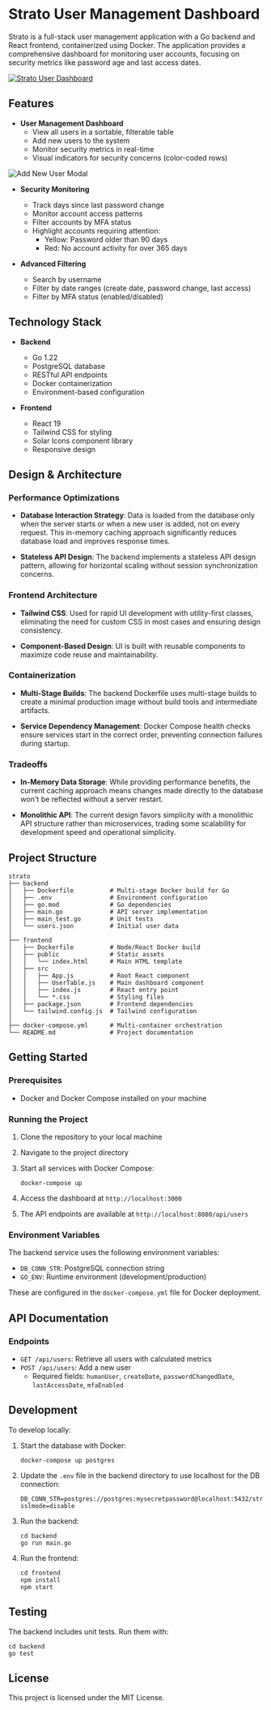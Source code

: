 # Strato User Management Dashboard

Strato is a full-stack user management application with a Go backend and React frontend, containerized using Docker. The application provides a comprehensive dashboard for monitoring user accounts, focusing on security metrics like password age and last access dates.

[![Strato User Dashboard](./screenshots/dashboard.png)](https://drive.google.com/file/d/1wk_0HgZImIN_CyKEdshycT_TtVslNOCj/view?usp=drive_link)

## Features

- **User Management Dashboard**
  - View all users in a sortable, filterable table
  - Add new users to the system
  - Monitor security metrics in real-time
  - Visual indicators for security concerns (color-coded rows)

![Add New User Modal](./screenshots/add-user-modal.png)

- **Security Monitoring**
  - Track days since last password change
  - Monitor account access patterns
  - Filter accounts by MFA status
  - Highlight accounts requiring attention:
    - Yellow: Password older than 90 days
    - Red: No account activity for over 365 days

- **Advanced Filtering**
  - Search by username
  - Filter by date ranges (create date, password change, last access)
  - Filter by MFA status (enabled/disabled)

## Technology Stack

- **Backend**
  - Go 1.22
  - PostgreSQL database
  - RESTful API endpoints
  - Docker containerization
  - Environment-based configuration

- **Frontend**
  - React 19
  - Tailwind CSS for styling
  - Solar Icons component library
  - Responsive design

## Design & Architecture

### Performance Optimizations

- **Database Interaction Strategy**: Data is loaded from the database only when the server starts or when a new user is added, not on every request. This in-memory caching approach significantly reduces database load and improves response times.

- **Stateless API Design**: The backend implements a stateless API design pattern, allowing for horizontal scaling without session synchronization concerns.

### Frontend Architecture

- **Tailwind CSS**: Used for rapid UI development with utility-first classes, eliminating the need for custom CSS in most cases and ensuring design consistency.

- **Component-Based Design**: UI is built with reusable components to maximize code reuse and maintainability.

### Containerization

- **Multi-Stage Builds**: The backend Dockerfile uses multi-stage builds to create a minimal production image without build tools and intermediate artifacts.

- **Service Dependency Management**: Docker Compose health checks ensure services start in the correct order, preventing connection failures during startup.

### Tradeoffs

- **In-Memory Data Storage**: While providing performance benefits, the current caching approach means changes made directly to the database won't be reflected without a server restart.

- **Monolithic API**: The current design favors simplicity with a monolithic API structure rather than microservices, trading some scalability for development speed and operational simplicity.

## Project Structure

```
strato
├── backend
│   ├── Dockerfile          # Multi-stage Docker build for Go
│   ├── .env                # Environment configuration 
│   ├── go.mod              # Go dependencies
│   ├── main.go             # API server implementation
│   ├── main_test.go        # Unit tests
│   └── users.json          # Initial user data
│
├── frontend
│   ├── Dockerfile          # Node/React Docker build
│   ├── public              # Static assets
│   │   └── index.html      # Main HTML template
│   ├── src
│   │   ├── App.js          # Root React component
│   │   ├── UserTable.js    # Main dashboard component
│   │   ├── index.js        # React entry point
│   │   └── *.css           # Styling files
│   ├── package.json        # Frontend dependencies
│   └── tailwind.config.js  # Tailwind configuration
│
├── docker-compose.yml      # Multi-container orchestration
└── README.md               # Project documentation
```

## Getting Started

### Prerequisites

- Docker and Docker Compose installed on your machine

### Running the Project

1. Clone the repository to your local machine
2. Navigate to the project directory
3. Start all services with Docker Compose:

   ```
   docker-compose up
   ```

4. Access the dashboard at `http://localhost:3000`
5. The API endpoints are available at `http://localhost:8080/api/users`

### Environment Variables

The backend service uses the following environment variables:
- `DB_CONN_STR`: PostgreSQL connection string
- `GO_ENV`: Runtime environment (development/production)

These are configured in the `docker-compose.yml` file for Docker deployment.

## API Documentation

### Endpoints

- `GET /api/users`: Retrieve all users with calculated metrics
- `POST /api/users`: Add a new user
  - Required fields: `humanUser`, `createDate`, `passwordChangedDate`, `lastAccessDate`, `mfaEnabled`

## Development

To develop locally:

1. Start the database with Docker:
   ```
   docker-compose up postgres
   ```

2. Update the `.env` file in the backend directory to use localhost for the DB connection:
   ```
   DB_CONN_STR=postgres://postgres:mysecretpassword@localhost:5432/strato?sslmode=disable
   ```

3. Run the backend:
   ```
   cd backend
   go run main.go
   ```

4. Run the frontend:
   ```
   cd frontend
   npm install
   npm start
   ```

## Testing

The backend includes unit tests. Run them with:

```
cd backend
go test
```

## License

This project is licensed under the MIT License.